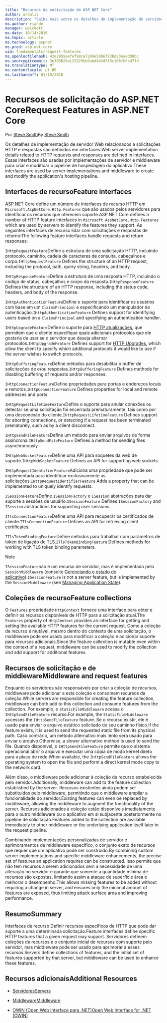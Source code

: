 ```yaml
---
title: "Recursos de solicitação do ASP.NET Core"
author: ardalis
description: "Saiba mais sobre os detalhes de implementação do servidor web relacionados a solicitações HTTP e respostas que são definidas em interfaces para ASP.NET Core."
ms.author: riande
manager: wpickett
ms.date: 10/14/2016
ms.topic: article
ms.technology: aspnet
ms.prod: asp.net-core
uid: fundamentals/request-features
ms.openlocfilehash: 42e2959aefef98ce7289e50b6f72bd23eaed38bc
ms.sourcegitcommit: 3e303620a125325bb9abd4b2d315c106fb8c47fd
ms.translationtype: MT
ms.contentlocale: pt-BR
ms.lasthandoff: 01/19/2018
---
```

# <a name="request-features-in-aspnet-core"></a><span data-ttu-id="8055e-103">Recursos de solicitação do ASP.NET Core</span><span class="sxs-lookup"><span data-stu-id="8055e-103">Request Features in ASP.NET Core</span></span>

<span data-ttu-id="8055e-104">Por [Steve Smith](https://ardalis.com/)</span><span class="sxs-lookup"><span data-stu-id="8055e-104">By [Steve Smith](https://ardalis.com/)</span></span>

<span data-ttu-id="8055e-105">Os detalhes de implementação de servidor Web relacionados a solicitações HTTP e respostas são definidos em interfaces.</span><span class="sxs-lookup"><span data-stu-id="8055e-105">Web server implementation details related to HTTP requests and responses are defined in interfaces.</span></span> <span data-ttu-id="8055e-106">Essas interfaces são usadas por implementações de servidor e middleware para criar e modificar o pipeline de hospedagem do aplicativo.</span><span class="sxs-lookup"><span data-stu-id="8055e-106">These interfaces are used by server implementations and middleware to create and modify the application's hosting pipeline.</span></span>

## <a name="feature-interfaces"></a><span data-ttu-id="8055e-107">Interfaces de recurso</span><span class="sxs-lookup"><span data-stu-id="8055e-107">Feature interfaces</span></span>

<span data-ttu-id="8055e-108">ASP.NET Core define um número de interfaces de recurso HTTP em `Microsoft.AspNetCore.Http.Features` que são usados pelos servidores para identificar os recursos que oferecem suporte.</span><span class="sxs-lookup"><span data-stu-id="8055e-108">ASP.NET Core defines a number of HTTP feature interfaces in `Microsoft.AspNetCore.Http.Features` which are used by servers to identify the features they support.</span></span> <span data-ttu-id="8055e-109">As seguintes interfaces de recurso lidar com solicitações e respostas de retorno:</span><span class="sxs-lookup"><span data-stu-id="8055e-109">The following feature interfaces handle requests and return responses:</span></span>

<span data-ttu-id="8055e-110">`IHttpRequestFeature`Define a estrutura de uma solicitação HTTP, incluindo protocolo, caminho, cadeia de caracteres de consulta, cabeçalhos e corpo.</span><span class="sxs-lookup"><span data-stu-id="8055e-110">`IHttpRequestFeature` Defines the structure of an HTTP request, including the protocol, path, query string, headers, and body.</span></span>

<span data-ttu-id="8055e-111">`IHttpResponseFeature`Define a estrutura de uma resposta HTTP, incluindo o código de status, cabeçalhos e corpo da resposta.</span><span class="sxs-lookup"><span data-stu-id="8055e-111">`IHttpResponseFeature` Defines the structure of an HTTP response, including the status code, headers, and body of the response.</span></span>

<span data-ttu-id="8055e-112">`IHttpAuthenticationFeature`Define o suporte para identificar os usuários com base em um `ClaimsPrincipal` e especificando um manipulador de autenticação.</span><span class="sxs-lookup"><span data-stu-id="8055e-112">`IHttpAuthenticationFeature` Defines support for identifying users based on a `ClaimsPrincipal` and specifying an authentication handler.</span></span>

<span data-ttu-id="8055e-113">`IHttpUpgradeFeature`Define o suporte para [HTTP atualizações](https://tools.ietf.org/html/rfc2616.html#section-14.42), que permitem que o cliente especifique quais adicionais protocolos que ele gostaria de usar se o servidor que deseja alternar protocolos.</span><span class="sxs-lookup"><span data-stu-id="8055e-113">`IHttpUpgradeFeature` Defines support for [HTTP Upgrades](https://tools.ietf.org/html/rfc2616.html#section-14.42), which allow the client to specify which additional protocols it would like to use if the server wishes to switch protocols.</span></span>

<span data-ttu-id="8055e-114">`IHttpBufferingFeature`Define métodos para desabilitar o buffer de solicitações de e/ou respostas.</span><span class="sxs-lookup"><span data-stu-id="8055e-114">`IHttpBufferingFeature` Defines methods for disabling buffering of requests and/or responses.</span></span>

<span data-ttu-id="8055e-115">`IHttpConnectionFeature`Define propriedades para portas e endereços locais e remotos.</span><span class="sxs-lookup"><span data-stu-id="8055e-115">`IHttpConnectionFeature` Defines properties for local and remote addresses and ports.</span></span>

<span data-ttu-id="8055e-116">`IHttpRequestLifetimeFeature`Define o suporte para anular conexões ou detectar se uma solicitação foi encerrada prematuramente, tais como por uma desconexão do cliente.</span><span class="sxs-lookup"><span data-stu-id="8055e-116">`IHttpRequestLifetimeFeature` Defines support for aborting connections, or detecting if a request has been terminated prematurely, such as by a client disconnect.</span></span>

<span data-ttu-id="8055e-117">`IHttpSendFileFeature`Define um método para enviar arquivos de forma assíncrona.</span><span class="sxs-lookup"><span data-stu-id="8055e-117">`IHttpSendFileFeature` Defines a method for sending files asynchronously.</span></span>

<span data-ttu-id="8055e-118">`IHttpWebSocketFeature`Define uma API para soquetes da web de suporte.</span><span class="sxs-lookup"><span data-stu-id="8055e-118">`IHttpWebSocketFeature` Defines an API for supporting web sockets.</span></span>

<span data-ttu-id="8055e-119">`IHttpRequestIdentifierFeature`Adiciona uma propriedade que pode ser implementada para identificar exclusivamente as solicitações.</span><span class="sxs-lookup"><span data-stu-id="8055e-119">`IHttpRequestIdentifierFeature` Adds a property that can be implemented to uniquely identify requests.</span></span>

<span data-ttu-id="8055e-120">`ISessionFeature`Define `ISessionFactory` e `ISession` abstrações para dar suporte a sessões de usuário.</span><span class="sxs-lookup"><span data-stu-id="8055e-120">`ISessionFeature` Defines `ISessionFactory` and `ISession` abstractions for supporting user sessions.</span></span>

<span data-ttu-id="8055e-121">`ITlsConnectionFeature`Define uma API para recuperar os certificados de cliente.</span><span class="sxs-lookup"><span data-stu-id="8055e-121">`ITlsConnectionFeature` Defines an API for retrieving client certificates.</span></span>

<span data-ttu-id="8055e-122">`ITlsTokenBindingFeature`Define métodos para trabalhar com parâmetros de token de ligação de TLS.</span><span class="sxs-lookup"><span data-stu-id="8055e-122">`ITlsTokenBindingFeature` Defines methods for working with TLS token binding parameters.</span></span>

> [!NOTE]
> <span data-ttu-id="8055e-123">`ISessionFeature`não é um recurso de servidor, mas é implementado pelo `SessionMiddleware` (consulte [Gerenciando o estado do aplicativo](app-state.md)).</span><span class="sxs-lookup"><span data-stu-id="8055e-123">`ISessionFeature` is not a server feature, but is implemented by the `SessionMiddleware` (see [Managing Application State](app-state.md)).</span></span>

## <a name="feature-collections"></a><span data-ttu-id="8055e-124">Coleções de recurso</span><span class="sxs-lookup"><span data-stu-id="8055e-124">Feature collections</span></span>

<span data-ttu-id="8055e-125">O `Features` propriedade `HttpContext` fornece uma interface para obter e definir os recursos disponíveis de HTTP para a solicitação atual.</span><span class="sxs-lookup"><span data-stu-id="8055e-125">The `Features` property of `HttpContext` provides an interface for getting and setting the available HTTP features for the current request.</span></span> <span data-ttu-id="8055e-126">Como a coleção de recurso é mutável, mesmo dentro do contexto de uma solicitação, o middleware pode ser usado para modificar a coleção e adicionar suporte para recursos adicionais.</span><span class="sxs-lookup"><span data-stu-id="8055e-126">Since the feature collection is mutable even within the context of a request, middleware can be used to modify the collection and add support for additional features.</span></span>

## <a name="middleware-and-request-features"></a><span data-ttu-id="8055e-127">Recursos de solicitação e de middleware</span><span class="sxs-lookup"><span data-stu-id="8055e-127">Middleware and request features</span></span>

<span data-ttu-id="8055e-128">Enquanto os servidores são responsáveis por criar a coleção de recursos, middleware pode adicionar a esta coleção e consomem recursos da coleção.</span><span class="sxs-lookup"><span data-stu-id="8055e-128">While servers are responsible for creating the feature collection, middleware can both add to this collection and consume features from the collection.</span></span> <span data-ttu-id="8055e-129">Por exemplo, o `StaticFileMiddleware` acessa o `IHttpSendFileFeature` recurso.</span><span class="sxs-lookup"><span data-stu-id="8055e-129">For example, the `StaticFileMiddleware` accesses the `IHttpSendFileFeature` feature.</span></span> <span data-ttu-id="8055e-130">Se o recurso existir, ele é usado para enviar o arquivo estático solicitado de seu caminho físico.</span><span class="sxs-lookup"><span data-stu-id="8055e-130">If the feature exists, it is used to send the requested static file from its physical path.</span></span> <span data-ttu-id="8055e-131">Caso contrário, um método alternativo mais lento será usado para enviar o arquivo.</span><span class="sxs-lookup"><span data-stu-id="8055e-131">Otherwise, a slower alternative method is used to send the file.</span></span> <span data-ttu-id="8055e-132">Quando disponível, o `IHttpSendFileFeature` permite que o sistema operacional abrir o arquivo e executar uma cópia de modo kernel direto para a placa de rede.</span><span class="sxs-lookup"><span data-stu-id="8055e-132">When available, the `IHttpSendFileFeature` allows the operating system to open the file and perform a direct kernel mode copy to the network card.</span></span>

<span data-ttu-id="8055e-133">Além disso, o middleware pode adicionar à coleção de recurso estabelecida pelo servidor.</span><span class="sxs-lookup"><span data-stu-id="8055e-133">Additionally, middleware can add to the feature collection established by the server.</span></span> <span data-ttu-id="8055e-134">Recursos existentes ainda podem ser substituídos pelo middleware, permitindo que o middleware ampliar a funcionalidade do servidor.</span><span class="sxs-lookup"><span data-stu-id="8055e-134">Existing features can even be replaced by middleware, allowing the middleware to augment the functionality of the server.</span></span> <span data-ttu-id="8055e-135">Recursos adicionados à coleção estão disponíveis imediatamente para o outro middleware ou o aplicativo em si subjacente posteriormente no pipeline de solicitação.</span><span class="sxs-lookup"><span data-stu-id="8055e-135">Features added to the collection are available immediately to other middleware or the underlying application itself later in the request pipeline.</span></span>

<span data-ttu-id="8055e-136">Combinando implementações personalizadas de servidor e aprimoramentos de middleware específico, o conjunto exato de recursos que requer que um aplicativo pode ser construído.</span><span class="sxs-lookup"><span data-stu-id="8055e-136">By combining custom server implementations and specific middleware enhancements, the precise set of features an application requires can be constructed.</span></span> <span data-ttu-id="8055e-137">Isso permite que não tem recursos a serem adicionados sem a necessidade de uma alteração no servidor e garante que somente a quantidade mínima de recursos são expostas, limitando assim a ataque de superfície área e melhorar o desempenho.</span><span class="sxs-lookup"><span data-stu-id="8055e-137">This allows missing features to be added without requiring a change in server, and ensures only the minimal amount of features are exposed, thus limiting attack surface area and improving performance.</span></span>

## <a name="summary"></a><span data-ttu-id="8055e-138">Resumo</span><span class="sxs-lookup"><span data-stu-id="8055e-138">Summary</span></span>

<span data-ttu-id="8055e-139">Interfaces de recurso Definir recursos específicos de HTTP que pode dar suporte a uma determinada solicitação.</span><span class="sxs-lookup"><span data-stu-id="8055e-139">Feature interfaces define specific HTTP features that a given request may support.</span></span> <span data-ttu-id="8055e-140">Servidores definem coleções de recursos e o conjunto inicial de recursos com suporte pelo servidor, mas middleware pode ser usado para aprimorar a esses recursos.</span><span class="sxs-lookup"><span data-stu-id="8055e-140">Servers define collections of features, and the initial set of features supported by that server, but middleware can be used to enhance these features.</span></span>

## <a name="additional-resources"></a><span data-ttu-id="8055e-141">Recursos adicionais</span><span class="sxs-lookup"><span data-stu-id="8055e-141">Additional Resources</span></span>

* [<span data-ttu-id="8055e-142">Servidores</span><span class="sxs-lookup"><span data-stu-id="8055e-142">Servers</span></span>](servers/index.md)

* [<span data-ttu-id="8055e-143">Middleware</span><span class="sxs-lookup"><span data-stu-id="8055e-143">Middleware</span></span>](middleware.md)

* [<span data-ttu-id="8055e-144">OWIN (Open Web Interface para .NET)</span><span class="sxs-lookup"><span data-stu-id="8055e-144">Open Web Interface for .NET (OWIN)</span></span>](owin.md)
